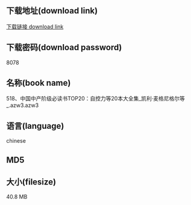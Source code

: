## 下载地址(download link)
[下载链接 download link](https://voluble-croquembouche-d321dc.netlify.app/?s=518%E3%80%81%E4%B8%AD%E5%9B%BD%E4%B8%AD%E4%BA%A7%E9%98%B6%E7%BA%A7%E5%BF%85%E8%AF%BB%E4%B9%A6TOP20%EF%BC%9A%E8%87%AA%E6%8E%A7%E5%8A%9B%E7%AD%8920%E6%9C%AC%E5%A4%A7%E5%85%A8%E9%9B%86_%E5%87%AF%E5%88%A9%C2%B7%E9%BA%A6%E6%A0%BC%E5%B0%BC%E6%A0%BC%E5%B0%94%E7%AD%89_.azw3)

## 下载密码(download password)
8078

## 名称(book name)
518、中国中产阶级必读书TOP20：自控力等20本大全集_凯利·麦格尼格尔等_.azw3.azw3

## 语言(language)
chinese

## MD5


## 大小(filesize)
40.8 MB
